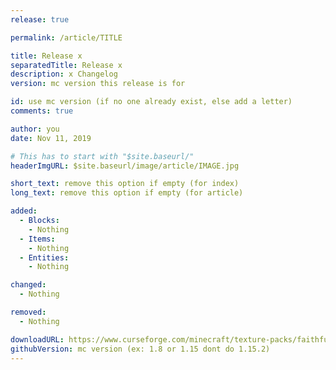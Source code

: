 ```yaml
---
release: true

permalink: /article/TITLE

title: Release x
separatedTitle: Release x
description: x Changelog
version: mc version this release is for

id: use mc version (if no one already exist, else add a letter)
comments: true

author: you
date: Nov 11, 2019

# This has to start with "$site.baseurl/"
headerImgURL: $site.baseurl/image/article/IMAGE.jpg

short_text: remove this option if empty (for index)
long_text: remove this option if empty (for article)

added:
  - Blocks:
    - Nothing
  - Items:
    - Nothing
  - Entities:
  	- Nothing

changed:
  - Nothing

removed:
  - Nothing

downloadURL: https://www.curseforge.com/minecraft/texture-packs/faithful-3d/files/...
githubVersion: mc version (ex: 1.8 or 1.15 dont do 1.15.2)
---
```


